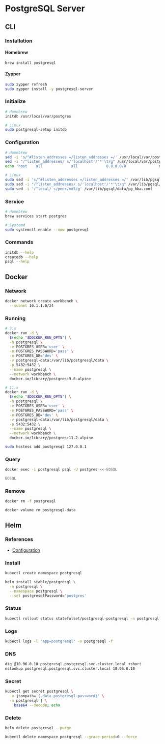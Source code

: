 # PostgreSQL Server

## CLI

### Installation

#### Homebrew

```sh
brew install postgresql
```

#### Zypper

```sh
sudo zypper refresh
sudo zypper install -y postgresql-server
```

### Initialize

```sh
# Homebrew
initdb /usr/local/var/postgres

# Linux
sudo postgresql-setup initdb
```

### Configuration

```sh
# Homebrew
sed -i 's/^#listen_addresses =/listen_addresses =/' /usr/local/var/postgres/postgresql.conf
sed -i "/^listen_addresses/ s/'localhost'/'*'\t/g" /usr/local/var/postgres/postgresql.conf
echo 'host    all             all             0.0.0.0/0               md5' >> /usr/local/var/postgres/pg_hba.conf

# Linux
sudo sed -i 's/^#listen_addresses =/listen_addresses =/' /var/lib/pgsql/data/postgresql.conf
sudo sed -i "/^listen_addresses/ s/'localhost'/'*'\t/g" /var/lib/pgsql/data/postgresql.conf
sudo sed -i '/^local/ s/peer/md5/g' /var/lib/pgsql/data/pg_hba.conf
```

### Service

```sh
# Homebrew
brew services start postgres

# Systemd
sudo systemctl enable --now postgresql
```

### Commands

```sh
initdb --help
createdb --help
psql --help
```

## Docker

### Network

```sh
docker network create workbench \
  --subnet 10.1.1.0/24
```

### Running

```sh
# 9.x
docker run -d \
  $(echo "$DOCKER_RUN_OPTS") \
  -h postgresql \
  -e POSTGRES_USER='user' \
  -e POSTGRES_PASSWORD='pass' \
  -e POSTGRES_DB='dev' \
  -v postgresql-data:/var/lib/postgresql/data \
  -p 5432:5432 \
  --name postgresql \
  --network workbench \
  docker.io/library/postgres:9.6-alpine

# 11.x
docker run -d \
  $(echo "$DOCKER_RUN_OPTS") \
  -h postgresql \
  -e POSTGRES_USER='user' \
  -e POSTGRES_PASSWORD='pass' \
  -e POSTGRES_DB='dev' \
  -v postgresql-data:/var/lib/postgresql/data \
  -p 5432:5432 \
  --name postgresql \
  --network workbench \
  docker.io/library/postgres:11.2-alpine
```

```sh
sudo hostess add postgresql 127.0.0.1
```

### Query

```sh
docker exec -i postgresql psql -U postgres <<-EOSQL

EOSQL
```

### Remove

```sh
docker rm -f postgresql

docker volume rm postgresql-data
```

## Helm

### References

- [Configuration](https://github.com/helm/charts/tree/master/stable/postgresql#configuration)

### Install

```sh
kubectl create namespace postgresql
```

```sh
helm install stable/postgresql \
  -n postgresql \
  --namespace postgresql \
  --set postgresqlPassword='postgres'
```

<!-- ### NGINX Ingress

```sh
helm upgrade nginx-ingress stable/nginx-ingress -f <(yq w <(helm get values nginx-ingress) tcp.5432 postgresql/postgresql:5432)
``` -->

### Status

```sh
kubectl rollout status statefulset/postgresql-postgresql -n postgresql
```

### Logs

```sh
kubectl logs -l 'app=postgresql' -n postgresql -f
```

### DNS

```sh
dig @10.96.0.10 postgresql.postgresql.svc.cluster.local +short
nslookup postgresql.postgresql.svc.cluster.local 10.96.0.10
```

### Secret

```sh
kubectl get secret postgresql \
  -o jsonpath='{.data.postgresql-password}' \
  -n postgresql | \
    base64 --decode; echo
```

### Delete

```sh
helm delete postgresql --purge

kubectl delete namespace postgresql --grace-period=0 --force
```
